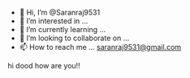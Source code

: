 - 👋 Hi, I’m @Saranraj9531
- 👀 I’m interested in ...
- 🌱 I’m currently learning ...
- 💞️ I’m looking to collaborate on ...
- 📫 How to reach me ...
saranraj9531@gmail.com
<!---
Saranraj9531/Saranraj9531 is a ✨ special ✨ repository because its `README.md` (this file) appears on your GitHub profile.
You can click the Preview link to take a look at your changes.
--->
hi dood how are you!!
